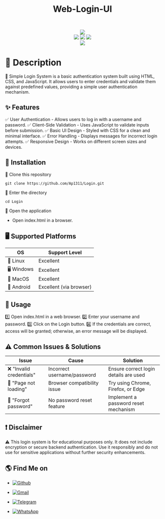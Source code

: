 <!DOCTYPE html>
<html lang="en">
<head>
    <meta charset="UTF-8">
    <meta name="viewport" content="width=device-width, initial-scale=1.0">
</head>
<body>

<h1 align="center">Web-Login-UI</h1><br>
<p align="center">
    <img src="https://img.shields.io/badge/Version-1.0-green?style=for-the-badge"><br>
    <img src="https://img.shields.io/badge/Written%20In-HTML-blue?style=flat-square">
    <img src="https://img.shields.io/badge/Written%20In-CSS-blue?style=flat-square">
    <img src="https://img.shields.io/badge/Written%20In-JS-blue?style=flat-square"><br>
    <img src="https://img.shields.io/badge/Author-AaravShah-purple?style=flat-square">
</p></body></html>

# 📜 Description
📝 Simple Login System is a basic authentication system built using HTML, CSS, and JavaScript. It allows users to enter credentials and validate them against predefined values, providing a simple user authentication mechanism.

## ✨ Features

✅ User Authentication - Allows users to log in with a username and password.
✅ Client-Side Validation - Uses JavaScript to validate inputs before submission.
✅ Basic UI Design - Styled with CSS for a clean and minimal interface.
✅ Error Handling - Displays messages for incorrect login attempts.
✅ Responsive Design - Works on different screen sizes and devices.

## 🔧 Installation

📌 Clone this repository

```git clone https://github.com/Ap1311/Login.git```

📌 Enter the directory

```cd Login```

📌 Open the application

- Open index.html in a browser.

## 🖥️ Supported Platforms

OS          | Support Level
------------|--------------
🐧 Linux   | Excellent
🖥️ Windows | Excellent
🍏 MacOS   | Excellent
📱 Android | Excellent (via browser)

## 🚀 Usage

1️⃣ Open index.html in a web browser.
2️⃣ Enter your username and password.
3️⃣ Click on the Login button.
4️⃣ If the credentials are correct, access will be granted; otherwise, an error message will be displayed.

## ⚠️ Common Issues & Solutions

Issue                     | Cause                       | Solution
--------------------------|-----------------------------|---------
❌ "Invalid credentials" | Incorrect username/password | Ensure correct login details are used
🔄 "Page not loading"    | Browser compatibility issue | Try using Chrome, Firefox, or Edge
🔢 "Forgot password"     | No password reset feature   | Implement a password reset mechanism


## ❗ Disclaimer

⚠️ This login system is for educational purposes only. It does not include encryption or secure backend authentication. Use it responsibly and do not use for sensitive applications without further security enhancements.

## 🌎 Find Me on


- [![Github](https://img.shields.io/badge/Github-Aarav-white?style=for-the-badge&logo=github)](https://github.com/Ap1311/)

- [![Gmail](https://img.shields.io/badge/Gmail-Aarav-red?style=for-the-badge&logo=gmail)](mailto:aaravprogrammers@gmail.com)

- [![Telegram](https://img.shields.io/badge/Telegram-Aarav-skyblue?style=for-the-badge&logo=telegram)](https://t.me/aaravprogrammers)
  
- [![WhatsApp](https://img.shields.io/badge/WhatsApp-Aarav-green?style=for-the-badge&logo=whatsapp)](https://wa.me/+919429252709)

